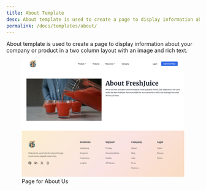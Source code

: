 ```yaml
---
title: About Template
desc: About template is used to create a page to display information about your company or product in a two column layout with an image and rich text.
permalink: /docs/templates/about/
---
```


About template is used to create a page to display information about your company or product in a two column layout with an image and rich text.

<figure>
  <img src="./about.png" alt="About Page composed of two column section" eleventy:widths="500">
  <figcaption>Page for About Us</figcaption>
</figure>

